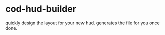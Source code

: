 # cod-hud-builder
quickly design the layout for your new hud. generates the file for you once done.
